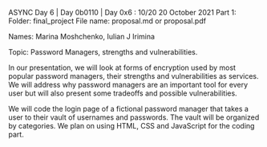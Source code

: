 ASYNC
Day 6 | Day 0b0110 | Day 0x6 : 10/20
20 October 2021
Part 1:
Folder: final_project
File name: proposal.md or proposal.pdf


Names: Marina Moshchenko, Iulian J Irimina

Topic: Password Managers, strengths and vulnerabilities.

In our presentation, we will look at forms of encryption used by most popular password managers,
their strengths and vulnerabilities as services. We will address why password managers are an important
tool for every user but will also present some tradeoffs and possible vulnerabilities.

We will code the login page of  a fictional password manager that takes a user to their
vault of usernames and passwords. The vault will be organized by categories.
We plan on using HTML, CSS and JavaScript for the coding part.
